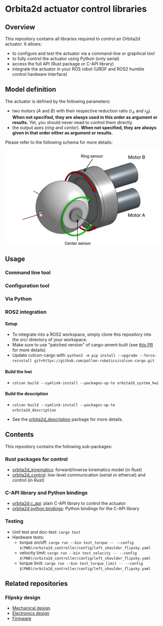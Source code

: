# Orbita2d actuator control libraries

## Overview

This repository contains all libraries required to control an Orbita2d actuator. It allows:
* to configure and test the actuator via a command-line or grapihcal tool
* to fully control the actuator using Python (only serial)
* access the full API (Rust package or C-API library)
* integrate the actuator in your ROS robot (URDF and ROS2 humble control hardware interface)

## Model definition

The actuator is defined by the following parameters:
* two motors ($A$ and $B$) with their respective reduction ratio ($r_{A}$ and $r_{B}$). **When not specified, they are always used in this order as argument or results.** Yet, you should never nead to control them directly.
* the output axes ($ring$ and $center$). **When not specified, they are always given in that order either as argument or results.**

Please refer to the following schema for more details:

![orbita2d_schema](./static/orbita2d-schema.png)

## Usage

### Command line tool
### Configuration tool
### Via Python

### ROS2 integration

#### Setup

* To integrate into a ROS2 workspace, simply clone this repository into the src/ directory of your workspace.
* Make sure to use "patched version" of cargo-ament-built (see [this PR](https://github.com/ros2-rust/cargo-ament-build/pull/3) for more details)
* Update colcon-cargo with: `python3 -m pip install --upgrade --force-reinstall git+https://github.com/pollen-robotics/colcon-cargo.git`

#### Build the hwi

 * `colcon build --symlink-install --packages-up-to orbita2d_system_hwi`

 #### Build the description

  * `colcon build --symlink-install --packages-up-to orbita2d_description`

* See the [orbita2d_description](orbita2d_description/README.md) package for more details.


## Contents

This repository contains the following sub-packages:

### Rust packages for control

* [orbita2d_kinematics](orbita2d_kinematics/README.md): forward/inverse kinematics model (in Rust)
* [orbita2d_control](orbita2d_control/README.md): low-level communication (serial or ethercat) and control (in Rust)

### C-API library and Python bindings

* [orbita2d c_api](orbita2d_c_api/README.md): plain C-API library to control the actuator
* [orbita2d python bindings](orbita2d_c_api/python/README.md): Python bindings for the C-API library


### Testing

* Unit test and doc-test: `cargo test`
* Hardware tests:
  - torque on/off: `cargo run --bin test_torque -- --config $(PWD)/orbita2d_controller/config/left_shoulder_flipsky.yaml`
  - velocity limit: `cargo run --bin test_velocity -- --config $(PWD)/orbita2d_controller/config/left_shoulder_flipsky.yaml`
  - torque limit: `cargo run --bin test_torque_limit -- --config $(PWD)/orbita2d_controller/config/left_shoulder_flipsky.yaml`

## Related repositories

### Flipsky design

* [Mechanical design](https://cad.onshape.com/documents/d108475d689e47a5561e996c/w/1d6ae1891c12354f3ac85124/e/f54fa638e232e8705b683608)
* [Electronics design](https://github.com/pollen-robotics/orbita2d_elec)
* [Firmware](https://github.com/pollen-robotics/firmware_Orbita2Dofs/tree/Flipsky_FSESC6.7-pro)
